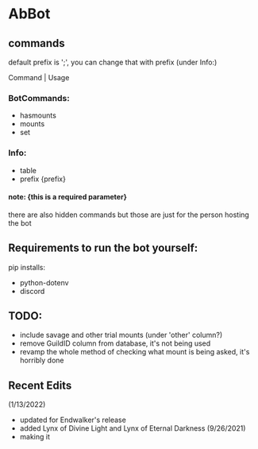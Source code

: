 # AbBot


## commands
default prefix is ';', you can change that with prefix (under Info:)

Command    |   Usage

### BotCommands:
- hasmounts
- mounts
- set

### Info:
- table 
- prefix {prefix}

#### note: {this is a required parameter}

there are also hidden commands but those are just for the person hosting the bot

## Requirements to run the bot yourself:
  pip installs:  
  - python-dotenv
  - discord

## TODO:
- include savage and other trial mounts (under 'other' column?)
- remove GuildID column from database, it's not being used
- revamp the whole method of checking what mount is being asked, it's horribly done

## Recent Edits
(1/13/2022)
- updated for Endwalker's release
- added Lynx of Divine Light and Lynx of Eternal Darkness
(9/26/2021)
- making it